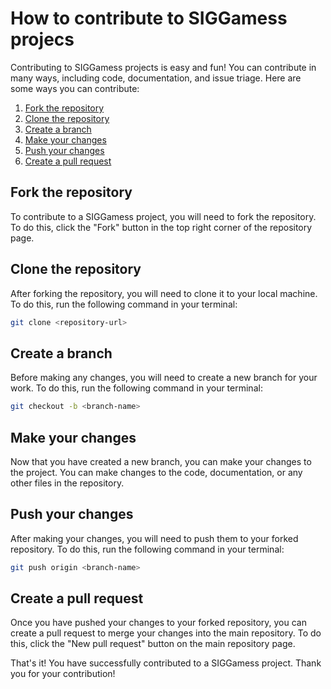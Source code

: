# How to contribute to SIGGamess projecs

Contributing to SIGGamess projects is easy and fun! You can contribute in many ways, including code, documentation, and issue triage. Here are some ways you can contribute:

1. [Fork the repository](#fork-the-repository)
2. [Clone the repository](#clone-the-repository)
3. [Create a branch](#create-a-branch)
4. [Make your changes](#make-your-changes)
5. [Push your changes](#push-your-changes)
6. [Create a pull request](#create-a-pull-request)

## Fork the repository

To contribute to a SIGGamess project, you will need to fork the repository. To do this, click the "Fork" button in the top right corner of the repository page.

## Clone the repository

After forking the repository, you will need to clone it to your local machine. To do this, run the following command in your terminal:

```bash
git clone <repository-url>
```

## Create a branch

Before making any changes, you will need to create a new branch for your work. To do this, run the following command in your terminal:

```bash
git checkout -b <branch-name>
```

## Make your changes

Now that you have created a new branch, you can make your changes to the project. You can make changes to the code, documentation, or any other files in the repository.

## Push your changes

After making your changes, you will need to push them to your forked repository. To do this, run the following command in your terminal:

```bash
git push origin <branch-name>
```

## Create a pull request

Once you have pushed your changes to your forked repository, you can create a pull request to merge your changes into the main repository. To do this, click the "New pull request" button on the main repository page.

That's it! You have successfully contributed to a SIGGamess project. Thank you for your contribution!
